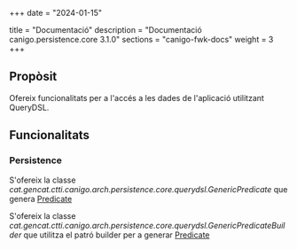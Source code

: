 +++
date        = "2024-01-15"

title       = "Documentació"
description = "Documentació canigo.persistence.core 3.1.0"
sections    = "canigo-fwk-docs"
weight      = 3
+++

## Propòsit

Ofereix funcionalitats per a l'accés a les dades de l'aplicació utilitzant QueryDSL.

## Funcionalitats

### Persistence

S'ofereix la classe *cat.gencat.ctti.canigo.arch.persistence.core.querydsl.GenericPredicate* que genera [Predicate](http://www.querydsl.com/static/querydsl/4.2.1/apidocs/com/querydsl/core/types/Predicate.html)

S'ofereix la classe *cat.gencat.ctti.canigo.arch.persistence.core.querydsl.GenericPredicateBuilder* que utilitza el patró builder per a generar [Predicate](http://www.querydsl.com/static/querydsl/4.2.1/apidocs/com/querydsl/core/types/Predicate.html)


